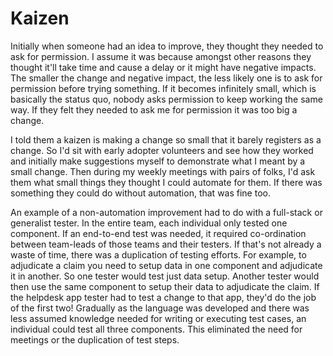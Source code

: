 # Kaizen

Initially when someone had an idea to improve, they thought they needed to ask for permission.
I assume it was because amongst other reasons they thought it'll take time and cause a delay or it might have negative impacts. 
The smaller the change and negative impact, the less likely one is to ask for permission before trying something. 
If it becomes infinitely small, which is basically the status quo, nobody asks permission to keep working the same way. 
If they felt they needed to ask me for permission it was too big a change.

I told them a kaizen is making a change so small that it barely registers as a change.
So I'd sit with early adopter volunteers and see how they worked and initially make suggestions myself to demonstrate what I meant by a small change. 
Then during my weekly meetings with pairs of folks, I'd ask them what small things they thought I could automate for them. 
If there was something they could do without automation, that was fine too.

An example of a non-automation improvement had to do with a full-stack or generalist tester.
In the entire team, each individual only tested one component.
If an end-to-end test was needed, it required co-ordination between team-leads of those teams and their testers.
If that's not already a waste of time, there was a duplication of testing efforts.
For example, to adjudicate a claim you need to setup data in one component and adjudicate it in another.
So one tester would test just data setup.
Another tester would then use the same component to setup their data to adjudicate the claim.
If the helpdesk app tester had to test a change to that app, they'd do the job of the first two!
Gradually as the language was developed and there was less assumed knowledge needed for writing or executing test cases, an individual could test all three components.
This eliminated the need for meetings or the duplication of test steps.
